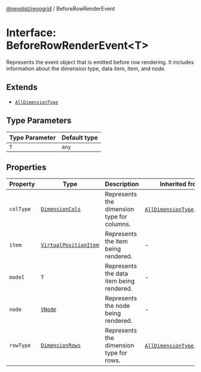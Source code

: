 [@revolist/revogrid](README.md) / BeforeRowRenderEvent

# Interface: BeforeRowRenderEvent\<T\>

Represents the event object that is emitted before row rendering.
It includes information about the dimension type, data item, item, and node.

## Extends

- [`AllDimensionType`](Interface.AllDimensionType.md)

## Type Parameters

| Type Parameter | Default type |
| ------ | ------ |
| `T` | `any` |

## Properties

| Property | Type | Description | Inherited from | Defined in |
| ------ | ------ | ------ | ------ | ------ |
| `colType` | [`DimensionCols`](TypeAlias.DimensionCols.md) | Represents the dimension type for columns. | [`AllDimensionType`](Interface.AllDimensionType.md).`colType` | [src/types/interfaces.ts:734](https://github.com/revolist/revogrid/blob/a348821be3a2642110f5dc893d4bd9cba16c5101/src/types/interfaces.ts#L734) |
| `item` | [`VirtualPositionItem`](Interface.VirtualPositionItem.md) | Represents the item being rendered. | - | [src/types/interfaces.ts:703](https://github.com/revolist/revogrid/blob/a348821be3a2642110f5dc893d4bd9cba16c5101/src/types/interfaces.ts#L703) |
| `model` | `T` | Represents the data item being rendered. | - | [src/types/interfaces.ts:698](https://github.com/revolist/revogrid/blob/a348821be3a2642110f5dc893d4bd9cba16c5101/src/types/interfaces.ts#L698) |
| `node` | [`VNode`](Interface.VNode.md) | Represents the node being rendered. | - | [src/types/interfaces.ts:708](https://github.com/revolist/revogrid/blob/a348821be3a2642110f5dc893d4bd9cba16c5101/src/types/interfaces.ts#L708) |
| `rowType` | [`DimensionRows`](TypeAlias.DimensionRows.md) | Represents the dimension type for rows. | [`AllDimensionType`](Interface.AllDimensionType.md).`rowType` | [src/types/interfaces.ts:729](https://github.com/revolist/revogrid/blob/a348821be3a2642110f5dc893d4bd9cba16c5101/src/types/interfaces.ts#L729) |
